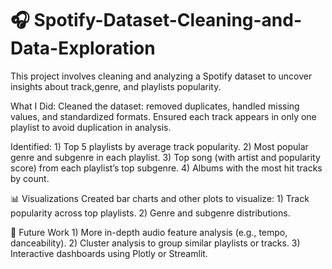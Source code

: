 # 🎧 Spotify-Dataset-Cleaning-and-Data-Exploration

This project involves cleaning and analyzing a Spotify dataset to uncover insights about track,genre, and playlists popularity.

What I Did:
    Cleaned the dataset: removed duplicates, handled missing values, and standardized formats.
    Ensured each track appears in only one playlist to avoid duplication in analysis.

Identified:
    1) Top 5 playlists by average track popularity.
    2) Most popular genre and subgenre in each playlist.
    3) Top song (with artist and popularity score) from each playlist’s top subgenre.
    4) Albums with the most hit tracks by count.

📊 Visualizations
Created bar charts and other plots to visualize:
    1) Track popularity across top playlists.
    2) Genre and subgenre distributions.

📌 Future Work
    1) More in-depth audio feature analysis (e.g., tempo, danceability).
    2) Cluster analysis to group similar playlists or tracks.
    3) Interactive dashboards using Plotly or Streamlit.

